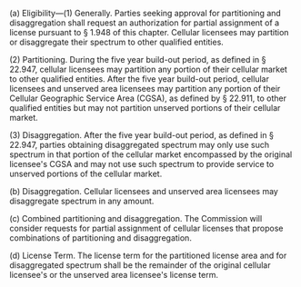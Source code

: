 (a) Eligibility—(1) Generally. Parties seeking approval for partitioning and disaggregation shall request an authorization for partial assignment of a license pursuant to § 1.948 of this chapter. Cellular licensees may partition or disaggregate their spectrum to other qualified entities.

(2) Partitioning. During the five year build-out period, as defined in § 22.947, cellular licensees may partition any portion of their cellular market to other qualified entities. After the five year build-out period, cellular licensees and unserved area licensees may partition any portion of their Cellular Geographic Service Area (CGSA), as defined by § 22.911, to other qualified entities but may not partition unserved portions of their cellular market.

(3) Disaggregation. After the five year build-out period, as defined in § 22.947, parties obtaining disaggregated spectrum may only use such spectrum in that portion of the cellular market encompassed by the original licensee's CGSA and may not use such spectrum to provide service to unserved portions of the cellular market.

(b) Disaggregation. Cellular licensees and unserved area licensees may disaggregate spectrum in any amount.

(c) Combined partitioning and disaggregation. The Commission will consider requests for partial assignment of cellular licenses that propose combinations of partitioning and disaggregation.

(d) License Term. The license term for the partitioned license area and for disaggregated spectrum shall be the remainder of the original cellular licensee's or the unserved area licensee's license term.

